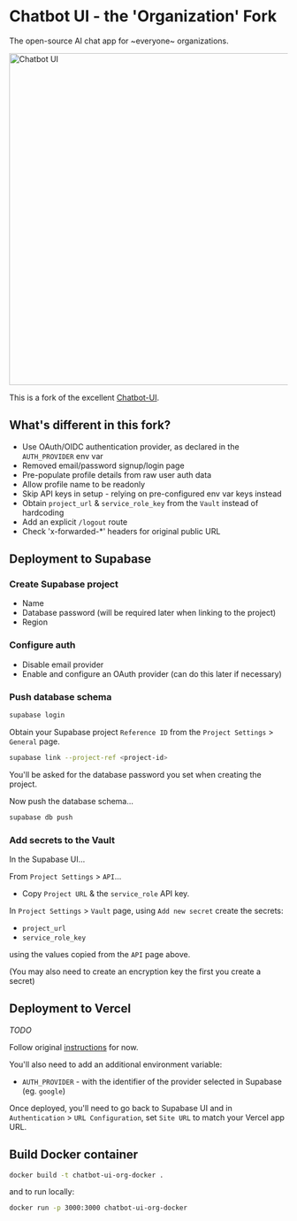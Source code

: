 # Chatbot UI - the 'Organization' Fork

The open-source AI chat app for ~everyone~ organizations.

<img src="./public/readme/screenshot.png" alt="Chatbot UI" width="600">

This is a fork of the excellent [Chatbot-UI](https://github.com/mckaywrigley/chatbot-ui).

## What's different in this fork?

- Use OAuth/OIDC authentication provider, as declared in the `AUTH_PROVIDER` env var
- Removed email/password signup/login page
- Pre-populate profile details from raw user auth data
- Allow profile name to be readonly
- Skip API keys in setup - relying on pre-configured env var keys instead
- Obtain `project_url` & `service_role_key` from the `Vault` instead of hardcoding
- Add an explicit `/logout` route
- Check 'x-forwarded-*' headers for original public URL

## Deployment to Supabase

### Create Supabase project

- Name
- Database password (will be required later when linking to the project)
- Region

### Configure auth

- Disable email provider
- Enable and configure an OAuth provider (can do this later if necessary)

### Push database schema

```sh
supabase login
```

Obtain your Supabase project `Reference ID` from the `Project Settings` > `General` page.

```sh
supabase link --project-ref <project-id>
```

You'll be asked for the database password you set when creating the project.

Now push the database schema...

```sh
supabase db push
```

### Add secrets to the Vault

In the Supabase UI...

From `Project Settings` > `API`...

- Copy `Project URL` & the `service_role` API key.

In `Project Settings` > `Vault` page, using `Add new secret` create the secrets:

- `project_url`
- `service_role_key`

using the values copied from the `API` page above.

(You may also need to create an encryption key the first you create a secret)

## Deployment to Vercel

_TODO_

Follow original [instructions](./README.md#3-set-up-frontend-with-vercel) for now.

You'll also need to add an additional environment variable:

- `AUTH_PROVIDER` - with the identifier of the provider selected in Supabase (eg. `google`)

Once deployed, you'll need to go back to Supabase UI and in `Authentication` > `URL Configuration`,
set `Site URL` to match your Vercel app URL.

## Build Docker container

```sh
docker build -t chatbot-ui-org-docker .
```

and to run locally:

```sh
docker run -p 3000:3000 chatbot-ui-org-docker
```
